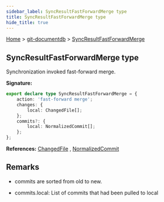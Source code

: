 ```yaml
---
sidebar_label: SyncResultFastForwardMerge type
title: SyncResultFastForwardMerge type
hide_title: true
---
```


[Home](./index.md) &gt; [git-documentdb](./git-documentdb.md) &gt; [SyncResultFastForwardMerge](./git-documentdb.syncresultfastforwardmerge.md)

## SyncResultFastForwardMerge type

Synchronization invoked fast-forward merge.

<b>Signature:</b>

```typescript
export declare type SyncResultFastForwardMerge = {
    action: 'fast-forward merge';
    changes: {
        local: ChangedFile[];
    };
    commits?: {
        local: NormalizedCommit[];
    };
};
```
<b>References:</b> [ChangedFile](./git-documentdb.changedfile.md) , [NormalizedCommit](./git-documentdb.normalizedcommit.md)

## Remarks

- commits are sorted from old to new.

- commits.local: List of commits that had been pulled to local

